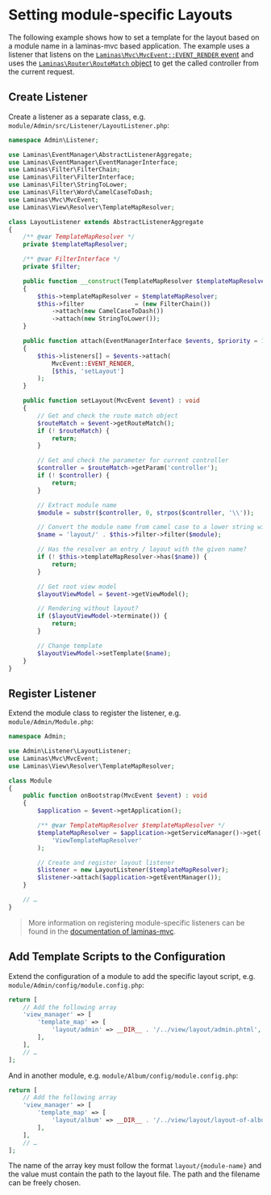 # Setting module-specific Layouts

The following example shows how to set a template for the layout based on a
module name in a laminas-mvc based application. The example uses a listener that
listens on the
[`Laminas\Mvc\MvcEvent::EVENT_RENDER` event](https://docs.laminas.dev/laminas-mvc/mvc-event/#mvceventevent_render-render)
and uses the
[`Laminas\Router\RouteMatch` object](https://docs.laminas.dev/laminas-mvc/routing/#routing)
to get the called controller from the current request.

## Create Listener

Create a listener as a separate class, e.g.
`module/Admin/src/Listener/LayoutListener.php`:

```php
namespace Admin\Listener;

use Laminas\EventManager\AbstractListenerAggregate;
use Laminas\EventManager\EventManagerInterface;
use Laminas\Filter\FilterChain;
use Laminas\Filter\FilterInterface;
use Laminas\Filter\StringToLower;
use Laminas\Filter\Word\CamelCaseToDash;
use Laminas\Mvc\MvcEvent;
use Laminas\View\Resolver\TemplateMapResolver;

class LayoutListener extends AbstractListenerAggregate
{
    /** @var TemplateMapResolver */
    private $templateMapResolver;

    /** @var FilterInterface */
    private $filter;

    public function __construct(TemplateMapResolver $templateMapResolver)
    {
        $this->templateMapResolver = $templateMapResolver;
        $this->filter              = (new FilterChain())
            ->attach(new CamelCaseToDash())
            ->attach(new StringToLower());
    }

    public function attach(EventManagerInterface $events, $priority = 1)
    {
        $this->listeners[] = $events->attach(
            MvcEvent::EVENT_RENDER,
            [$this, 'setLayout']
        );
    }

    public function setLayout(MvcEvent $event) : void
    {
        // Get and check the route match object
        $routeMatch = $event->getRouteMatch();
        if (! $routeMatch) {
            return;
        }

        // Get and check the parameter for current controller
        $controller = $routeMatch->getParam('controller');
        if (! $controller) {
            return;
        }

        // Extract module name
        $module = substr($controller, 0, strpos($controller, '\\'));

        // Convert the module name from camel case to a lower string with dashes
        $name = 'layout/' . $this->filter->filter($module);

        // Has the resolver an entry / layout with the given name?
        if (! $this->templateMapResolver->has($name)) {
            return;
        }

        // Get root view model
        $layoutViewModel = $event->getViewModel();

        // Rendering without layout?
        if ($layoutViewModel->terminate()) {
            return;
        }

        // Change template
        $layoutViewModel->setTemplate($name);
    }
}
```

## Register Listener

Extend the module class to register the listener, e.g.
`module/Admin/Module.php`:

```php
namespace Admin;

use Admin\Listener\LayoutListener;
use Laminas\Mvc\MvcEvent;
use Laminas\View\Resolver\TemplateMapResolver;

class Module
{
    public function onBootstrap(MvcEvent $event) : void
    {
        $application = $event->getApplication();

        /** @var TemplateMapResolver $templateMapResolver */
        $templateMapResolver = $application->getServiceManager()->get(
            'ViewTemplateMapResolver'
        );

        // Create and register layout listener
        $listener = new LayoutListener($templateMapResolver);
        $listener->attach($application->getEventManager());
    }

    // …
}
```

> More information on registering module-specific listeners can be found in the
> [documentation of laminas-mvc](https://docs.laminas.dev/laminas-mvc/examples/#registering-module-specific-listeners).

## Add Template Scripts to the Configuration

Extend the configuration of a module to add the specific layout script, e.g.
`module/Admin/config/module.config.php`:

```php
return [
    // Add the following array
    'view_manager' => [
        'template_map' => [
            'layout/admin' => __DIR__ . '/../view/layout/admin.phtml',
        ],
    ],
    // …
];
```

And in another module, e.g. `module/Album/config/module.config.php`:

```php
return [
    // Add the following array
    'view_manager' => [
        'template_map' => [
            'layout/album' => __DIR__ . '/../view/layout/layout-of-album.phtml',
        ],
    ],
    // …
];
```

The name of the array key must follow the format `layout/{module-name}` and the
value must contain the path to the layout file. The path and the filename can be
freely chosen.
